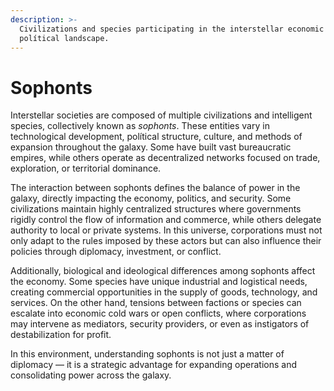 ```yaml
---
description: >-
  Civilizations and species participating in the interstellar economic and
  polítical landscape.
---
```


# Sophonts

Interstellar societies are composed of multiple civilizations and intelligent species, collectively known as _sophonts_. These entities vary in technological development, polítical structure, culture, and methods of expansion throughout the galaxy. Some have built vast bureaucratic empires, while others operate as decentralized networks focused on trade, exploration, or territorial dominance.

The interaction between sophonts defines the balance of power in the galaxy, directly impacting the economy, politics, and security. Some civilizations maintain highly centralized structures where governments rigidly control the flow of information and commerce, while others delegate authority to local or private systems. In this universe, corporations must not only adapt to the rules imposed by these actors but can also influence their policies through diplomacy, investment, or conflict.

Additionally, biological and ideological differences among sophonts affect the economy. Some species have unique industrial and logistical needs, creating commercial opportunities in the supply of goods, technology, and services. On the other hand, tensions between factions or species can escalate into economic cold wars or open conflicts, where corporations may intervene as mediators, security providers, or even as instigators of destabilization for profit.

In this environment, understanding sophonts is not just a matter of diplomacy — it is a strategic advantage for expanding operations and consolidating power across the galaxy.
